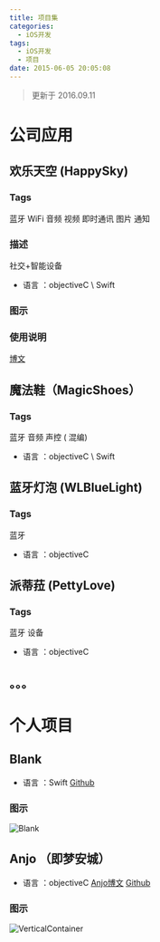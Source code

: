 ```yaml
---
title: 项目集
categories:
  - iOS开发
tags:
  - iOS开发
  - 项目
date: 2015-06-05 20:05:08
---
```


> 更新于 2016.09.11

# 公司应用
## 欢乐天空 (HappySky)
### Tags
蓝牙 WiFi 音频 视频 即时通讯 图片 通知
### 描述
社交+智能设备
* 语言 ：objectiveC \ Swift

### 图示

### 使用说明
[博文](http://mrscorpion.github.io/2016/08/17/《欢乐天空》使用说明/)

## 魔法鞋（MagicShoes）
### Tags
蓝牙 音频 声控 ( 混编)
* 语言 ：objectiveC \ Swift

## 蓝牙灯泡 (WLBlueLight)
### Tags
蓝牙
* 语言 ：objectiveC

## 派蒂菈 (PettyLove)
### Tags
蓝牙 设备
* 语言 ：objectiveC

## 。。。


# 个人项目
## Blank
* 语言 ：Swift
[Github](https://github.com/mrscorpion/MSBlank)

### 图示
![Blank](http://7xswux.com1.z0.glb.clouddn.com/MSBlank.gif)


## Anjo （即梦安城）
* 语言 ：objectiveC
[Anjo博文](http://mrscorpion.github.io/2016/09/01/Anjo/)
[Github](https://github.com/mrscorpion/MSAnjoDemo1)

### 图示
![VerticalContainer](http://7xswux.com1.z0.glb.clouddn.com/wangQuanShang.png)
